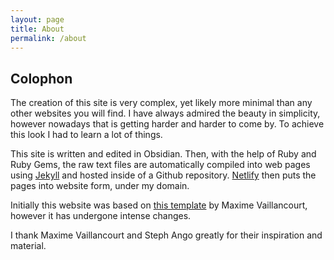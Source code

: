 ```yaml
---
layout: page
title: About
permalink: /about
---
```

## Colophon
The creation of this site is very complex, yet likely more minimal than any other websites you will find. I have always admired the beauty in simplicity, however nowadays that is getting harder and harder to come by. To achieve this look I had to learn a lot of things.

This site is written and edited in Obsidian. Then, with the help of Ruby and Ruby Gems, the raw text files are automatically compiled into web pages using [Jekyll](https://jekyllrb.com/) and hosted inside of a Github repository. [Netlify](https://www.netlify.com/) then puts the pages into website form, under my domain.

Initially this website was based on [this template](https://github.com/maximevaillancourt/digital-garden-jekyll-template) by Maxime Vaillancourt, however it has undergone intense changes.

I thank Maxime Vaillancourt and Steph Ango greatly for their inspiration and material.

